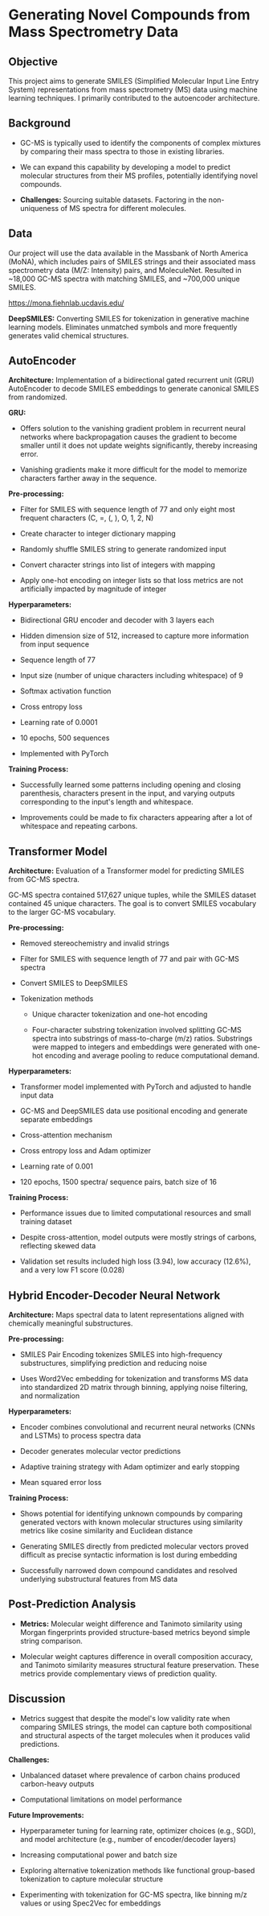# Generating Novel Compounds from Mass Spectrometry Data

## Objective

This project aims to generate SMILES (Simplified Molecular Input Line Entry System) representations from mass spectrometry (MS) data using machine learning techniques. I primarily contributed to the autoencoder architecture.

## Background

- GC-MS is typically used to identify the components of complex mixtures by comparing their mass spectra to those in existing libraries.
  
- We can expand this capability by developing a model to predict molecular structures from their MS profiles, potentially identifying novel compounds.

- **Challenges:** Sourcing suitable datasets. Factoring in the non-uniqueness of MS spectra for different molecules.

## Data

Our project will use the data available in the Massbank of North America (MoNA), which includes pairs of SMILES strings and their associated mass spectrometry data (M/Z: Intensity) pairs, and MoleculeNet. Resulted in ~18,000 GC-MS spectra with matching SMILES, and ~700,000 unique SMILES.

https://mona.fiehnlab.ucdavis.edu/

**DeepSMILES:** Converting SMILES for tokenization in generative machine learning models. Eliminates unmatched symbols and more frequently generates valid chemical structures.

## AutoEncoder

**Architecture:** Implementation of a bidirectional gated recurrent unit (GRU) AutoEncoder to decode SMILES embeddings to generate canonical SMILES from randomized.
  
**GRU:**
  
- Offers solution to the vanishing gradient problem in recurrent neural networks where backpropagation causes the gradient to become smaller until it does not update weights significantly, thereby increasing error. 
  
- Vanishing gradients make it more difficult for the model to memorize characters farther away in the sequence.
  
**Pre-processing:**
   
- Filter for SMILES with sequence length of 77 and only eight most frequent characters (C, =, (, ), O, 1, 2, N)

- Create character to integer dictionary mapping

- Randomly shuffle SMILES string to generate randomized input

- Convert character strings into list of integers with mapping
  
- Apply one-hot encoding on integer lists so that loss metrics are not artificially impacted by magnitude of integer
  
**Hyperparameters:**
   
- Bidirectional GRU encoder and decoder with 3 layers each

- Hidden dimension size of 512, increased to capture more information from input sequence

- Sequence length of 77

- Input size (number of unique characters including whitespace) of 9

- Softmax activation function

- Cross entropy loss

- Learning rate of 0.0001

- 10 epochs, 500 sequences

- Implemented with PyTorch
  
**Training Process:**
  
- Successfully learned some patterns including opening and closing parenthesis, characters present in the input, and varying outputs corresponding to the input's length and whitespace.

- Improvements could be made to fix characters appearing after a lot of whitespace and repeating carbons.

## Transformer Model

**Architecture:** Evaluation of a Transformer model for predicting SMILES from GC-MS spectra. 

GC-MS spectra contained 517,627 unique tuples, while the SMILES dataset contained 45 unique characters. The goal is to convert SMILES vocabulary to the larger GC-MS vocabulary.
  
**Pre-processing:** 
  
- Removed stereochemistry and invalid strings

- Filter for SMILES with sequence length of 77 and pair with GC-MS spectra

- Convert SMILES to DeepSMILES

- Tokenization methods

  - Unique character tokenization and one-hot encoding

  - Four-character substring tokenization involved splitting GC-MS spectra into substrings of mass-to-charge (m/z) ratios. Substrings were mapped to integers and embeddings were generated with one-hot encoding and average pooling to reduce computational demand.
  
**Hyperparameters:**
  
- Transformer model implemented with PyTorch and adjusted to handle input data

- GC-MS and DeepSMILES data use positional encoding and generate separate embeddings

- Cross-attention mechanism

- Cross entropy loss and Adam optimizer

- Learning rate of 0.001

- 120 epochs, 1500 spectra/ sequence pairs, batch size of 16
  
**Training Process:** 
  
- Performance issues due to limited computational resources and small training dataset

- Despite cross-attention, model outputs were mostly strings of carbons, reflecting skewed data

- Validation set results included high loss (3.94), low accuracy (12.6%), and a very low F1 score (0.028)

## Hybrid Encoder-Decoder Neural Network

**Architecture:** Maps spectral data to latent representations aligned with chemically meaningful substructures.

**Pre-processing:**
  
- SMILES Pair Encoding tokenizes SMILES into high-frequency substructures, simplifying prediction and reducing noise

- Uses Word2Vec embedding for tokenization and transforms MS data into standardized 2D matrix through binning, applying noise filtering, and normalization
  
**Hyperparameters:**
  
- Encoder combines convolutional and recurrent neural networks (CNNs and LSTMs) to process spectra data

- Decoder generates molecular vector predictions

- Adaptive training strategy with Adam optimizer and early stopping

- Mean squared error loss
  
**Training Process:**

- Shows potential for identifying unknown compounds by comparing generated vectors with known molecular structures using similarity metrics like cosine similarity and Euclidean distance

- Generating SMILES directly from predicted molecular vectors proved difficult as precise syntactic information is lost during embedding

- Successfully narrowed down compound candidates and resolved underlying substructural features from MS data

## Post-Prediction Analysis

- **Metrics:** Molecular weight difference and Tanimoto similarity using Morgan fingerprints provided structure-based metrics beyond simple string comparison.
  
- Molecular weight captures difference in overall composition accuracy, and Tanimoto similarity measures structural feature preservation. These metrics provide complementary views of prediction quality.

## Discussion

- Metrics suggest that despite the model's low validity rate when comparing SMILES strings, the model can capture both compositional and structural aspects of the target molecules when it produces valid predictions.
  
**Challenges:** 
  
- Unbalanced dataset where prevalence of carbon chains produced carbon-heavy outputs

- Computational limitations on model performance
  
**Future Improvements:** 

- Hyperparameter tuning for learning rate, optimizer choices (e.g., SGD), and model architecture (e.g., number of encoder/decoder layers)

- Increasing computational power and batch size

- Exploring alternative tokenization methods like functional group-based tokenization to capture molecular structure

- Experimenting with tokenization for GC-MS spectra, like binning m/z values or using Spec2Vec for embeddings
